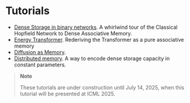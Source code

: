 # Tutorials


<!-- WARNING: THIS FILE WAS AUTOGENERATED! DO NOT EDIT! -->

- [Dense Storage in binary networks](./00_dense_storage.ipynb). A
  whirlwind tour of the Classical Hopfield Network to Dense Associative
  Memory.
- [Energy Transformer](./01_energy_transformer.ipynb). Rederiving the
  Transformer as a pure associative memory
- [Diffusion as Memory](./02_diffusion_as_memory.ipynb).
- [Distributed memory](./03_distributed_memory.ipynb). A way to encode
  dense storage capacity in constant parameters.

<div>

> **Note**
>
> These tutorials are under construction until July 14, 2025, when this
> tutorial will be presented at ICML 2025.

</div>
